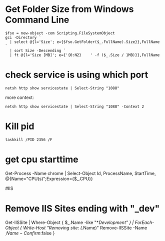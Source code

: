 # Get Folder Size from Windows Command Line
```
$fso = new-object -com Scripting.FileSystemObject
gci -Directory `
  | select @{l='Size'; e={$fso.GetFolder($_.FullName).Size}},FullName `
  | sort Size -Descending `
  | ft @{l='Size [MB]'; e={'{0:N2}    ' -f ($_.Size / 1MB)}},FullName
```


# check service is using which port
```
netsh http show servicestate | Select-String "1088"
```
more context:
```
netsh http show servicestate | Select-String "1088" -Context 2
```

# Kill pid
```
taskkill /PID 2356 /F
```

# get cpu starttime
Get-Process -Name chrome | Select-Object Id, ProcessName, StartTime, @{Name="CPU(s)";Expression={$_.CPU}}


#IIS 
# Remove IIS Sites ending with "_dev"
Get-IISSite | Where-Object { $_.Name -like "*_Development" } | ForEach-Object {
    Write-Host "Removing site: $($_.Name)"
    Remove-IISSite -Name $_.Name -Confirm:$false
}

